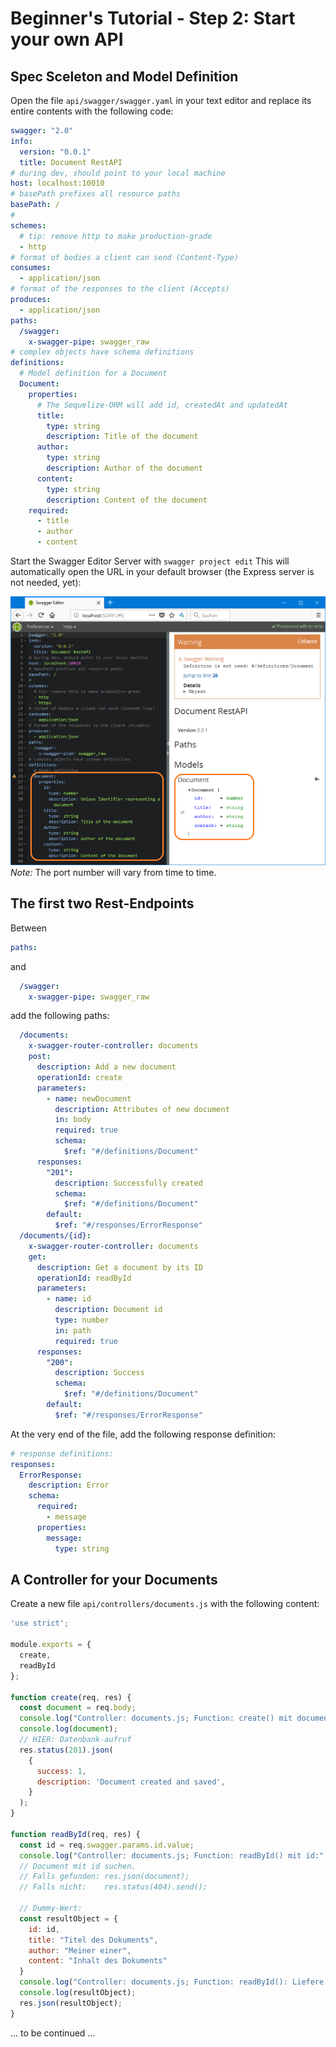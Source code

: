 # Beginner's Tutorial - Step 2: Start your own API

## Spec Sceleton and Model Definition

Open the file `api/swagger/swagger.yaml` in your text editor and replace its entire contents with the following code:

```yaml
swagger: "2.0"
info:
  version: "0.0.1"
  title: Document RestAPI
# during dev, should point to your local machine
host: localhost:10010
# basePath prefixes all resource paths 
basePath: /
# 
schemes:
  # tip: remove http to make production-grade
  - http
# format of bodies a client can send (Content-Type)
consumes:
  - application/json
# format of the responses to the client (Accepts)
produces:
  - application/json
paths:
  /swagger:
    x-swagger-pipe: swagger_raw
# complex objects have schema definitions
definitions:
  # Model definition for a Document
  Document:
    properties:
      # The Sequelize-ORM will add id, createdAt and updatedAt
      title:
        type: string
        description: Title of the document
      author:
        type: string
        description: Author of the document
      content:
        type: string
        description: Content of the document
    required:
      - title
      - author
      - content
```

Start the Swagger Editor Server with `swagger project edit` This will automatically open the URL in your default browser (the Express server is not needed, yet):<br>

<!-- ![](img/swagger-models-01.png) -->
![](img/swagger-models-02.png)<br>
_Note:_ The port number will vary from time to time.


## The first two Rest-Endpoints

Between 

```yaml
paths:
```

and

```yaml
  /swagger:
    x-swagger-pipe: swagger_raw
```

add the following paths:

```yaml
  /documents:
    x-swagger-router-controller: documents
    post:
      description: Add a new document
      operationId: create
      parameters:
        - name: newDocument
          description: Attributes of new document
          in: body
          required: true
          schema:
            $ref: "#/definitions/Document"
      responses:
        "201":
          description: Successfully created
          schema:
            $ref: "#/definitions/Document"
        default:
          $ref: "#/responses/ErrorResponse"
  /documents/{id}:
    x-swagger-router-controller: documents
    get:
      description: Get a document by its ID
      operationId: readById
      parameters:
        - name: id
          description: Document id
          type: number
          in: path
          required: true
      responses:
        "200":
          description: Success
          schema:
            $ref: "#/definitions/Document"
        default:
          $ref: "#/responses/ErrorResponse"
```

At the very end of the file, add the following response definition:


```yaml
# response definitions:
responses:
  ErrorResponse:
    description: Error
    schema:
      required:
        - message
      properties:
        message:
          type: string

```

## A Controller for your Documents

Create a new file `api/controllers/documents.js` with the following content:

```js
'use strict';

module.exports = {
  create,
  readById
};
  
function create(req, res) {
  const document = req.body;
  console.log("Controller: documents.js; Function: create() mit document:");
  console.log(document);
  // HIER: Datenbank-aufruf
  res.status(201).json(
    {
      success: 1,
      description: 'Document created and saved',
    }
  );
}

function readById(req, res) {
  const id = req.swagger.params.id.value;
  console.log("Controller: documents.js; Function: readById() mit id:", id);
  // Document mit id suchen.
  // Falls gefunden: res.json(document);
  // Falls nicht:    res.status(404).send();

  // Dummy-Wert:
  const resultObject = {
    id: id,
    title: "Titel des Dokuments",
    author: "Meiner einer",
    content: "Inhalt des Dokuments"
  }
  console.log("Controller: documents.js; Function: readById(): Liefere Objekt");
  console.log(resultObject);
  res.json(resultObject);
}
```

... to be continued ...
